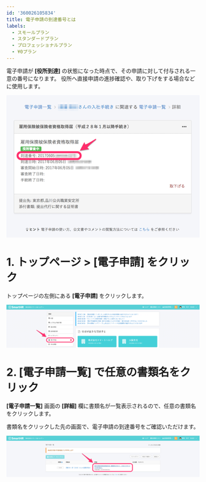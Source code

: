```yaml
---
id: '360026105834'
title: 電子申請の到達番号とは
labels:
  - スモールプラン
  - スタンダードプラン
  - プロフェッショナルプラン
  - ¥0プラン
---
```

電子申請が **\[役所到達\]** の状態になった時点で、その申請に対して付与される一意の番号になります。
役所へ直接申請の進捗確認や、取り下げをする場合などに使用します。

![image1.png](./00_image1.png)

# 1\. トップページ > \[電子申請\] をクリック

トップページの左側にある **\[電子申請\]** をクリックします。

![__________2020_05_20_11_33.png](./__________2020_05_20_11_33.png)

# 2\. \[電子申請一覧\] で任意の書類名をクリック

**\[電子申請一覧\]** 画面の **\[詳細\]** 欄に書類名が一覧表示されるので、任意の書類名をクリックします。

書類名をクリックした先の画面で、電子申請の到達番号をご確認いただけます。

![image1.png](./01_image1.png)
